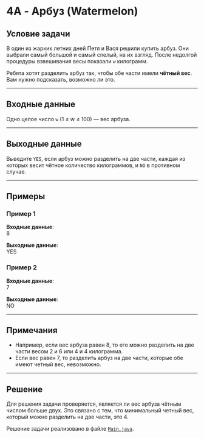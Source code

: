 # 4A - Арбуз (Watermelon)

## Условие задачи

В один из жарких летних дней Петя и Вася решили купить арбуз. Они выбрали самый большой и самый спелый, на их взгляд. После недолгой процедуры взвешивания весы показали `w` килограмм.

Ребята хотят разделить арбуз так, чтобы обе части имели **чётный вес**. Вам нужно подсказать, возможно ли это.

---

## Входные данные

Одно целое число `w` (1 ≤ w ≤ 100) — вес арбуза.

---

## Выходные данные

Выведите `YES`, если арбуз можно разделить на две части, каждая из которых весит чётное количество килограммов, и `NO` в противном случае.

---

## Примеры

### Пример 1

**Входные данные**:  
8

**Выходные данные**:  
YES

### Пример 2

**Входные данные**:  
7

**Выходные данные**:  
NO

---

## Примечания

- Например, если вес арбуза равен 8, то его можно разделить на две части весом 2 и 6 или 4 и 4 килограмма.
- Если вес равен 7, то разделить арбуз на две части, которые обе имеют четный вес, невозможно.

---

## Решение

Для решения задачи проверяется, является ли вес арбуза чётным числом больше двух. Это связано с тем, что минимальный четный вес, который можно разделить на две части, это 4.

Решение задачи реализовано в файле [`Main.java`](./Main.java).
